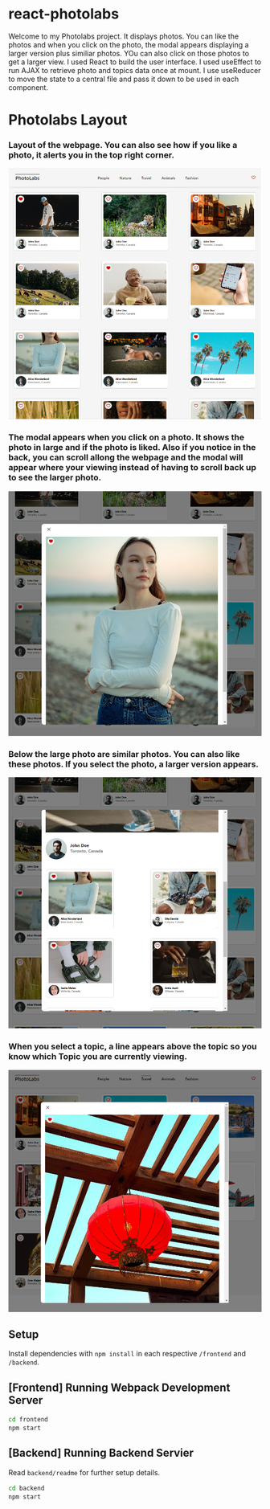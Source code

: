 # react-photolabs
Welcome to my Photolabs project. It displays photos. You can like the photos and when you click on the photo, the modal appears displaying a larger version plus similiar photos. YOu can also click on those photos to get a larger view. I used React to build the user interface. I used useEffect to run AJAX to retrieve photo and topics data once at mount. I use useReducer to move the state to a central file and pass it down to be used in each component. 

# Photolabs Layout

### Layout of the webpage. You can also see how if you like a photo, it alerts you in the top right corner.

!["Main Page"](https://github.com/Millington-Holi7/photolabs-starter/blob/main/frontend/docs/mainpage.png?raw=true)


### The modal appears when you click on a photo. It shows the photo in large and if the photo is liked. Also if you notice in the back, you can scroll allong the webpage and the modal will appear where your viewing instead of having to scroll back up to see the larger photo.

!["Photo Large"](https://github.com/Millington-Holi7/photolabs-starter/blob/main/frontend/docs/SimiliarPhotoLarge.png?raw=true)


### Below the large photo are similar photos. You can also like these photos. If you select the photo, a larger version appears. 

!["Similiar Photos"](https://github.com/Millington-Holi7/photolabs-starter/blob/main/frontend/docs/similiarPhotos.png?raw=true)


### When you select a topic, a line appears above the topic so you know which Topic you are currently viewing. 

!["Topic Photo"](https://github.com/Millington-Holi7/photolabs-starter/blob/main/frontend/docs/Topics.png?raw=true)


## Setup

Install dependencies with `npm install` in each respective `/frontend` and `/backend`.

## [Frontend] Running Webpack Development Server

```sh
cd frontend
npm start
```

## [Backend] Running Backend Servier

Read `backend/readme` for further setup details.

```sh
cd backend
npm start
```
